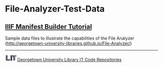# File-Analyzer-Test-Data

## [IIIF Manifest Builder Tutorial](iiif/README.md)

Sample data files to illustrate the capabilities of the File Analyzer (http://georgetown-university-libraries.github.io/File-Analyzer/)

***
[![Georgetown University Library IT Code Repositories](https://raw.githubusercontent.com/Georgetown-University-Libraries/georgetown-university-libraries.github.io/master/LIT-logo-small.png)Georgetown University Library IT Code Repositories](http://georgetown-university-libraries.github.io/)
